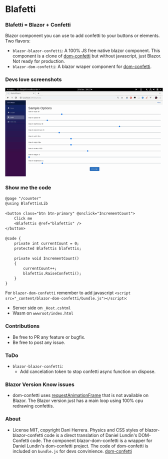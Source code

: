 # Blafetti

### Blafetti = Blazor + Confetti

Blazor component you can use to add confetti to your buttons or elements. Two flavors:

* `blazor-blazor-confetti`: A 100% JS free native blazor component. This component is a clone of [dom-confetti](https://github.com/daniel-lundin/dom-confetti) but without javascript, just Blazor. Not ready for production.
* `blazor-dom-confetti`: A blazor wraper component for [dom-confetti](https://github.com/daniel-lundin/dom-confetti).


### Devs love screenshots

![ScreenShot](./ScreenShot/i.gif)

### Show me the code

```razor
@page "/counter"
@using BlafettisLib

<button class="btn btn-primary" @onclick="IncrementCount">
    Click me
    <Blafettis @ref="blafettis" />
</button>

@code {
    private int currentCount = 0;
    protected Blafettis blafettis;

    private void IncrementCount()
    {
        currentCount++;
        blafettis.RaiseConfetti();
    }
}
```

For `blazor-dom-confetti` remember to add javascript `<script src="_content/blazor-dom-confetti/bundle.js"></script>`:

* Server side on `_Host.cshtml`
* Wasm on `wwwroot/index.html`

### Contributions

* Be free to PR any feature or bugfix.
* Be free to post any issue.

### ToDo

* `blazor-blazor-confetti`:
  * Add cancelation token to stop confetti async function on dispose.

### Blazor Version Know issues

* dom-confetti uses [requestAnimationFrame](https://developer.mozilla.org/es/docs/Web/API/Window/requestAnimationFrame) that is not available on Blazor. The Blazor version just has a main loop using 100% cpu redrawing confettis.

### About

* License MIT, copyright Dani Herrera. Physics and CSS styles of blazor-blazor-confetti code is a direct translation of Daniel Lundin's DOM-Confetti code. The component blazor-dom-confetti is a wrapper for Daniel Lundin's dom-confetti project. The code of dom-confetti is included on `bundle.js` for devs convinience. [dom-confetti](https://github.com/daniel-lundin/dom-confetti)
